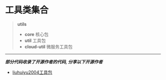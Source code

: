# 工具类集合

> **utils**
>
> * **core** 核心包
> * **util** 工具包
> * **cloud-util** 微服务工具包

***

***部分代码收录了开源作者的代码, 分享以下开源作者***

* [liuhuiyu2004工具包](https://github.com/liuhuiyu2004/util)

